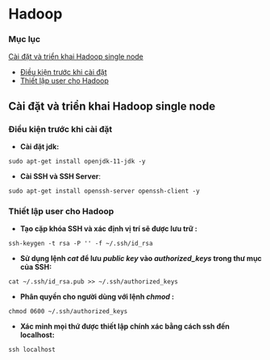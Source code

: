 # Hadoop

### Mục lục 
[Cài đặt và triển khai Hadoop single node](#install_single_node_hadoop)
  * [Điều kiện trước khi cài đặt](#prerequisites)
  * [Thiết lập user cho Hadoop](#user_setting)

<a name = "install_single_node_hadoop"></a>
## Cài đặt và triển khai Hadoop single node

<a name="prerequisites"></a>
### Điều kiện trước khi cài đặt

* **Cài đặt jdk:**

```
sudo apt-get install openjdk-11-jdk -y
```
* **Cài SSH và SSH Server**:
```
sudo apt-get install openssh-server openssh-client -y
```
<a name="user_setting"></a>
### Thiết lập user cho Hadoop

* **Tạo cặp khóa SSH và xác định vị trí sẽ được lưu trữ :**
```
ssh-keygen -t rsa -P '' -f ~/.ssh/id_rsa
```
* **Sử dụng lệnh *cat* để lưu *public key* vào *authorized_keys* trong thư mục của SSH:**
```
cat ~/.ssh/id_rsa.pub >> ~/.ssh/authorized_keys
```
* **Phân quyền cho người dùng với lệnh *chmod* :**
```
chmod 0600 ~/.ssh/authorized_keys
```
* **Xác minh mọi thứ được thiết lập chính xác bằng cách ssh đến localhost:**
```
ssh localhost
```


